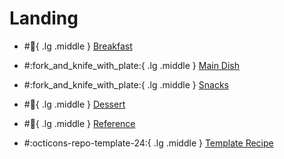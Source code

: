 # Landing

<div class="grid cards" markdown>

- #:egg:{ .lg .middle } [Breakfast](breakfasts)

- #:fork_and_knife_with_plate:{ .lg .middle } [Main Dish](main_dishes)

- #:fork_and_knife_with_plate:{ .lg .middle } [Snacks](snacks)

- #:cake:{ .lg .middle } [Dessert](desserts)

- #:bookmark:{ .lg .middle } [Reference](reference)

- #:octicons-repo-template-24:{ .lg .middle } [Template Recipe](template_recipe.md)

</div>
